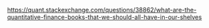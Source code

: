 https://quant.stackexchange.com/questions/38862/what-are-the-quantitative-finance-books-that-we-should-all-have-in-our-shelves
